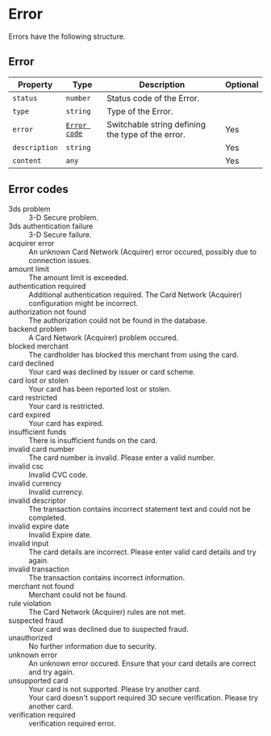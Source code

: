 # Error
Errors have the following structure.
## Error
| Property      | Type                         | Description                                       | Optional |
|---------------|------------------------------|---------------------------------------------------|----------|
| `status`      | `number`                     | Status code of the Error.                         |          |
| `type`        | `string`                     | Type of the Error.                                |          |
| `error`       | [`Error code`](#error-codes) | Switchable string defining the type of the error. | Yes      |
| `description` | `string`                     |                                                   | Yes      |
| `content`     | `any`                        |                                                   | Yes      |
## Error codes
<dl>
<dt>3ds problem</dt>
<dd>  3-D Secure problem.</dd>
<dt>3ds authentication failure</dt>
<dd>  3-D Secure failure.</dd>
<dt>acquirer error</dt>
<dd>  An unknown Card Network (Acquirer) error occured, possibly due to connection issues.</dd>
<dt>amount limit</dt>
<dd>  The amount limit is exceeded.</dd>
<dt>authentication required</dt>
<dd>  Additional authentication required. The Card Network (Acquirer) configuration might be incorrect.</dd>
<dt>authorization not found</dt>
<dd>  The authorization could not be found in the database.</dd>
<dt>backend problem</dt>
<dd>  A Card Network (Acquirer) problem occured.</dd>
<dt>blocked merchant</dt>
<dd>  The cardholder has blocked this merchant from using the card.</dd>
<dt>card declined</dt>
<dd>  Your card was declined by issuer or card scheme.</dd>
<dt>card lost or stolen</dt>
<dd>  Your card has been reported lost or stolen.</dd>
<dt>card restricted</dt>
<dd>  Your card is restricted.</dd>
<dt>card expired</dt>
<dd>  Your card has expired.</dd>
<dt>insufficient funds</dt>
<dd>  There is insufficient funds on the card.</dd>
<dt>invalid card number</dt>
<dd>  The card number is invalid. Please enter a valid number.</dd>
<dt>invalid csc</dt>
<dd>  Invalid CVC code.</dd>
<dt>invalid currency</dt>
<dd>  Invalid currency.</dd>
<dt>invalid descriptor</dt>
<dd>  The transaction contains incorrect statement text and could not be completed.</dd>
<dt>invalid expire date</dt>
<dd>  Invalid Expire date.</dd>
<dt>invalid input</dt>
<dd>  The card details are incorrect. Please enter valid card details and try again.</dd>
<dt>invalid transaction</dt>
<dd>  The transaction contains incorrect information.</dd>
<dt>merchant not found</dt>
<dd>  Merchant could not be found.</dd>
<dt>rule violation</dt>
<dd>  The Card Network (Acquirer) rules are not met.</dd>
<dt>suspected fraud</dt>
<dd>  Your card was declined due to suspected fraud.</dd>
<dt>unauthorized</dt>
<dd>  No further information due to security.</dd>
<dt>unknown error</dt>
<dd>  An unknown error occured. Ensure that your card details are correct and try again.</dd>
<dt>unsupported card</dt>
<dd>  Your card is not supported. Please try another card.</dd>
<dd>  Your card doesn't support required 3D secure verification. Please try another card.</dd>
<dt>verification required</dt>
<dd>  verification required error.</dd>
</dl>